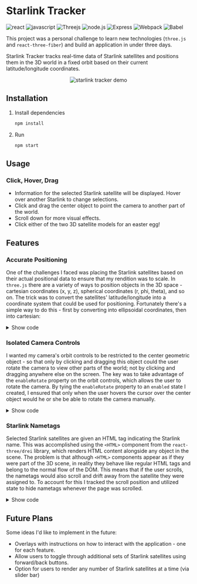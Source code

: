 # Starlink Tracker

![react](https://img.shields.io/badge/React-20232A?style=for-the-badge&logo=react&logoColor=61DAFB)
![javascript](https://img.shields.io/badge/JavaScript-20232A?style=for-the-badge&logo=javascript&logoColor=F7DF1E)
![Threejs](https://img.shields.io/badge/threejs-black?style=for-the-badge&logo=three.js&logoColor=white)
![node.js](https://img.shields.io/badge/Node.js-20232A?style=for-the-badge&logo=nodedotjs&logoColor=green)
![Express](https://img.shields.io/badge/-Express-20232A?style=for-the-badge&logo=express&logoColor=yellow)
![Webpack](https://img.shields.io/badge/-webpack-20232A?style=for-the-badge&logo=webpack&logoColor=blueviolet)
![Babel](https://img.shields.io/badge/-Babel-20232A?style=for-the-badge&logo=babel&logoColor=yellow)

This project was a personal challenge to learn new technologies (`three.js` and `react-three-fiber`) and build an application in under three days.

Starlink Tracker tracks real-time data of Starlink satellites and positions them in the 3D world in a fixed orbit based on their current latitude/longitude coordinates. 

<p
  align="center">
  <img
    alt="starlink tracker demo" src="client/demo/Starlink GIF Shortened Compressed GIF (high).gif">
</p>

## Installation
1. Install dependencies
   ```sh
   npm install
   ```
   
2. Run 
   ```sh
   npm start
   ```
   
## Usage

### Click, Hover, Drag
 - Information for the selected Starlink satellite will be displayed. Hover over another Starlink to change selections.
 - Click and drag the center object to point the camera to another part of the world.
 - Scroll down for more visual effects.
 - Click either of the two 3D satellite models for an easter egg!

## Features

### Accurate Positioning
One of the challenges I faced was placing the Starlink satellites based on their actual positional data to ensure that my rendition was to scale. In `three.js` there are a variety of ways to position objects in the 3D space - cartesian coordinates (x, y, z), spherical coordinates (r, phi, theta), and so on. The trick was to convert the satellites' latitude/longitude into a coordinate system that could be used for positioning. Fortunately there's a simple way to do this - first by converting into ellipsoidal coordinates, then into cartesian:

<details><summary>Show code</summary>
<p>
  
  ```js
  // Helper function for converting coordinates [longitude, latitude] into a THREE.Vector3 in (x, y, z) plane
  // Points will be positioned according to a given radius from the center
  const vertex = (point, radius) => {
    const lambda = point[0] * Math.PI / 180;
    const phi = point[1] * Math.PI / 180;
    const cosPhi = Math.cos(phi);
  
    const x = radius * cosPhi * Math.cos(lambda);
    const y = radius * cosPhi * Math.sin(lambda);
    const z = radius * Math.sin(phi);
  
    return [x, y, z];
  }
  ```

</p>
</details>

### Isolated Camera Controls 
I wanted my camera's orbit controls to be restricted to the center geometric object - so that only by clicking and dragging this object could the user rotate the camera to view other parts of the world; not by clicking and dragging anywhere else on the screen. The key was to take advantage of the `enableRotate` property on the orbit controls, which allows the user to rotate the camera. By tying the `enableRotate` property to an `enabled` state I created, I ensured that only when the user hovers the cursor over the center object would he or she be able to rotate the camera manually. 

<details><summary>Show code</summary>
<p>
  
  ```js
  import { OrbitControls } from "three/examples/jsm/controls/OrbitControls";
  import EdgeShape from './EdgeShape.jsx';
  
  extend({ OrbitControls });

  const CameraControls = () => {
    const [enabled, setEnabled] = useState(false);
    const controls = useRef();

    const {
      camera,
      gl: { domElement },
    } = useThree();

    useFrame(() => {
      controls.current.update();
    });

    return (
      <>
        <orbitControls
          ref={controls}
          args={[camera, domElement]}
          autoRotate={true}
          autoRotateSpeed={1}
          enableRotate={enabled ? true : false}
          enableZoom={false}
        />
        <EdgeShape setEnabled={setEnabled} />
      </>
    );
  };
  ```

</p>
</details>

### Starlink Nametags
Selected Starlink satellites are given an HTML tag indicating the Starlink name. This was accomplished using the `<HTML>` component from the `react-three/drei` library, which renders HTML content alongside any object in the scene. The problem is that although `<HTML>` components appear as if they were part of the 3D scene, in reality they behave like regular HTML tags and belong to the normal flow of the DOM. This means that if the user scrolls, the nametags would also scroll and drift away from the satellite they were assigned to. To account for this I tracked the scroll position and utilized state to hide nametags whenever the page was scrolled.

<details><summary>Show code</summary>
<p>
  
  ```js
  const [showStarlinkName, setShowStarlinkName] = useState(true);
  
  useEffect(() => {
    document.body.onscroll = () => {
      const t = document.body.getBoundingClientRect().top;
      if (t < 0) {
        setShowStarlinkName(false);
      } else {
        setShowStarlinkName(true);
      }
    }
  }, []);
  ```

</p>
</details>

## Future Plans
Some ideas I'd like to implement in the future:
 - Overlays with instructions on how to interact with the application - one for each feature.
 - Allow users to toggle through additional sets of Starlink satellites using forward/back buttons.
 - Option for users to render any number of Starlink satellites at a time (via slider bar)

